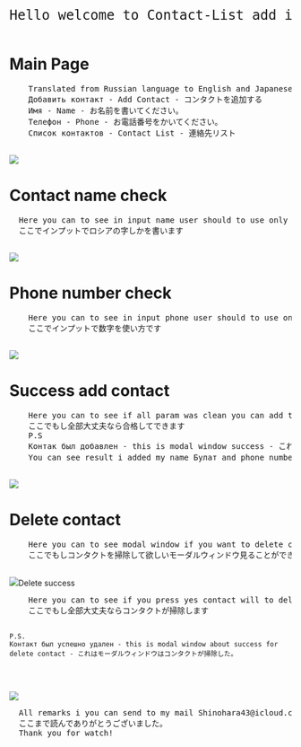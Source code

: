 <html>
  <header>
    <pre style="font-size:18pt;">Hello welcome to Contact-List add in  HTML CSS JS AJAX PHP MYSQL
</pre>
  </header>
<div style="">
<h1>Main Page</h1>
  <pre>
    Translated from Russian language to English and Japanese
    Добавить контакт - Add Contact - コンタクトを追加する
    Имя - Name - お名前を書いてください。
    Телефон - Phone - お電話番号をかいてください。
    Список контактов - Contact List - 連絡先リスト
  </pre>
<img src="https://github.com/ShineBulate/contact-list/assets/89338809/97d9ceb3-0310-4e54-b50a-5d27e28cf502/">
</div>
<div style="">
<h1>Contact name check</h1>
<pre>
  Here you can to see in input name user should to use only Russian charecter's
  ここでインプットでロシアの字しかを書います
  </pre>
  <img src="https://github.com/ShineBulate/contact-list/assets/89338809/244d3b64-fda8-454e-90ea-68cbef5c5b8a/">
  <h1>Phone number check</h1>
  <pre>
    Here you can to see in input phone user should to use only number charecter's
    ここでインプットで数字を使い方です
  </pre>
  <img src="https://github.com/ShineBulate/contact-list/assets/89338809/cbda6ce9-0cca-480f-9a29-c68683289948/">
</div>
<div style="">
<h1>Success add contact</h1>
  <pre>
    Here you can to see if all param was clean you can add the contact
    ここでもし全部大丈夫なら合格してできます
    P.S
    Контак был добавлен - this is modal window success - これはもーダルウィンドウ合格を見ることができます
    You can see result i added my name Булат and phone number - 私の名前追加した見ることをご覧ください
  </pre>
  <img src="https://github.com/ShineBulate/contact-list/assets/89338809/f3aa4bb3-8a4f-40af-ba85-5258dd9620d7/">
<h1>Delete contact</h1>
  <pre>
    Here you can to see modal window if you want to delete contact
    ここでもしコンタクトを掃除して欲しいモーダルウィンドウ見ることができます
  </pre>
  <img src="https://github.com/ShineBulate/contact-list/assets/89338809/f395006f-11f3-473d-b7ca-2094cbedb222/"
<h1>Delete success</div>
  <pre>
    Here you can to see if you press yes contact will to delete
    ここでもし全部大丈夫ならコンタクトが掃除します

    P.S.
    Контакт был успешно удален - this is modal window about success for delete contact - これはモーダルウィンドウはコンタクトが掃除した。
  </pre>
  <img src="https://github.com/ShineBulate/contact-list/assets/89338809/570c7d38-4960-43d1-884f-229dffd1e119/">
  
<pre style="forn-size:16pt;">
  All remarks i you can send to my mail Shinohara43@icloud.com
  ここまで読んでありがとうございました。
  Thank you for watch!
</pre>
</div>
</html>
